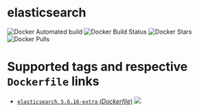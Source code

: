 # elasticsearch

![Docker Automated build](https://img.shields.io/docker/cloud/automated/ygqygq2/elasticsearch.svg) ![Docker Build Status](https://img.shields.io/docker/cloud/build/ygqygq2/elasticsearch.svg) ![Docker Stars](https://img.shields.io/docker/stars/ygqygq2/elasticsearch.svg) ![Docker Pulls](https://img.shields.io/docker/pulls/ygqygq2/elasticsearch.svg)

# Supported tags and respective `Dockerfile` links

- [`elasticsearch`, `5.6.16-extra` (*Dockerfile*)](https://github.com/ygqygq2/elasticsearch/blob/master/5/elasticsearch-5.6.16-Dockerfile) [![](https://images.microbadger.com/badges/image/ygqygq2/elasticsearch.svg)](http://microbadger.com/images/ygqygq2/elasticsearch "Get your own image badge on microbadger.com")

